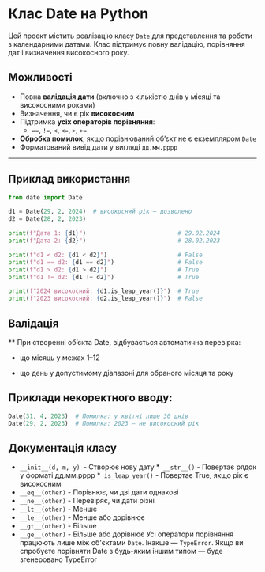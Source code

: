 # Клас Date на Python

Цей проєкт містить реалізацію класу `Date` для представлення та роботи з календарними датами. Клас підтримує повну валідацію, порівняння дат і визначення високосного року.

## Можливості

- Повна **валідація дати** (включно з кількістю днів у місяці та високосними роками)
- Визначення, чи є рік **високосним**
- Підтримка **усіх операторів порівняння**:
  - `==`, `!=`, `<`, `<=`, `>`, `>=`
- **Обробка помилок**, якщо порівнюваний об’єкт не є екземпляром `Date`
- Форматований вивід дати у вигляді `дд.мм.рррр`

---

## Приклад використання

```python
from date import Date

d1 = Date(29, 2, 2024)  # високосний рік — дозволено
d2 = Date(28, 2, 2023)

print(f"Дата 1: {d1}")                          # 29.02.2024
print(f"Дата 2: {d2}")                          # 28.02.2023

print(f"d1 < d2: {d1 < d2}")                    # False
print(f"d1 == d2: {d1 == d2}")                  # False
print(f"d1 > d2: {d1 > d2}")                    # True
print(f"d1 != d2: {d1 != d2}")                  # True

print(f"2024 високосний: {d1.is_leap_year()}")  # True
print(f"2023 високосний: {d2.is_leap_year()}")  # False
```
## Валідація
** При створенні об’єкта Date, відбувається автоматична перевірка:

* що місяць у межах 1–12

* що день у допустимому діапазоні для обраного місяця та року
## Приклади некоректного вводу:
```python
Date(31, 4, 2023)  # Помилка: у квітні лише 30 днів
Date(29, 2, 2023)  # Помилка: 2023 — не високосний рік
```

## Документація класу

* ```__init__(d, m, y) ```- Створює нову дату
*``` __str__()``` - Повертає рядок у форматі дд.мм.рррр
*``` is_leap_year()``` - Повертає True, якщо рік є високосним
* ```__eq__(other)``` - Порівнює, чи дві дати однакові
* ```__ne__(other)``` - Перевіряє, чи дати різні
* ```__lt__(other)``` - Менше
* ```__le__(other)``` - Менше або дорівнює
* ```__gt__(other)``` - Більше
* ```__ge__(other)``` - Більше або дорівнює
Усі оператори порівняння працюють лише між об'єктами ```Date```. Інакше — ```TypeError```.
Якщо ви спробуєте порівняти Date з будь-яким іншим типом — буде згенеровано TypeError







